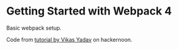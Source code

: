 # Getting Started with Webpack 4

Basic webpack setup.

Code from [tutorial by Vikas Yadav](https://hackernoon.com/lets-start-with-webpack-4-91a0f1dba02e) on hackernoon.

